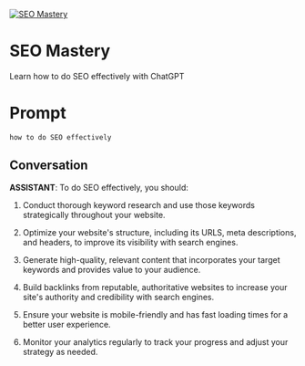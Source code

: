 
[![SEO Mastery](https://flow-prompt-covers.s3.us-west-1.amazonaws.com/icon/vintage/vint_2.png)]()
# SEO Mastery 
Learn how to do SEO effectively with ChatGPT

# Prompt

```
how to do SEO effectively
```

## Conversation

**ASSISTANT**: To do SEO effectively, you should:



1. Conduct thorough keyword research and use those keywords strategically throughout your website.

2. Optimize your website's structure, including its URLS, meta descriptions, and headers, to improve its visibility with search engines.

3. Generate high-quality, relevant content that incorporates your target keywords and provides value to your audience.

4. Build backlinks from reputable, authoritative websites to increase your site's authority and credibility with search engines.

5. Ensure your website is mobile-friendly and has fast loading times for a better user experience.

6. Monitor your analytics regularly to track your progress and adjust your strategy as needed.


